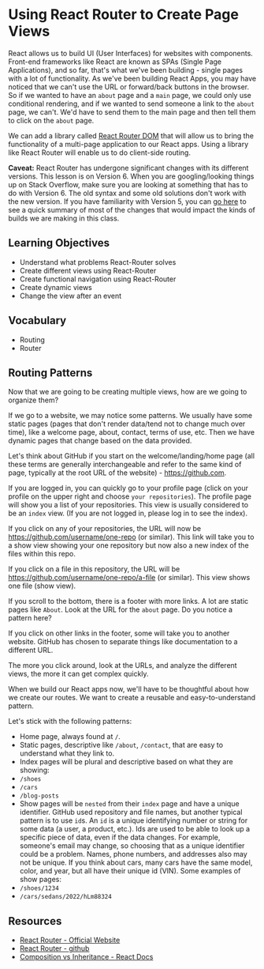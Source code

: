 # Using React Router to Create Page Views

React allows us to build UI (User Interfaces) for websites with components. Front-end frameworks like React are known as SPAs (Single Page Applications), and so far, that's what we've been building - single pages with a lot of functionality. As we've been building React Apps, you may have noticed that we can't use the URL or forward/back buttons in the browser. So if we wanted to have an `about` page and a `main` page, we could only use conditional rendering, and if we wanted to send someone a link to the `about` page, we can't. We'd have to send them to the main page and then tell them to click on the `about` page.

We can add a library called [React Router DOM](https://reactrouter.com/en/main/start/tutorial) that will allow us to bring the functionality of a multi-page application to our React apps. Using a library like React Router will enable us to do client-side routing.

**Caveat:** React Router has undergone significant changes with its different versions. This lesson is on Version 6. When you are googling/looking things up on Stack Overflow, make sure you are looking at something that has to do with Version 6. The old syntax and some old solutions don't work with the new version. If you have familiarity with Version 5, you can [go here](https://github.com/joinpursuit/react-router-v5-to-v6) to see a quick summary of most of the changes that would impact the kinds of builds we are making in this class.

## Learning Objectives

- Understand what problems React-Router solves
- Create different views using React-Router
- Create functional navigation using React-Router
- Create dynamic views
- Change the view after an event

## Vocabulary

- Routing
- Router

## Routing Patterns

Now that we are going to be creating multiple views, how are we going to organize them?

If we go to a website, we may notice some patterns. We usually have some static pages (pages that don't render data/tend not to change much over time), like a welcome page, about, contact, terms of use, etc. Then we have dynamic pages that change based on the data provided.

Let's think about GitHub if you start on the welcome/landing/home page (all these terms are generally interchangeable and refer to the same kind of page, typically at the root URL of the website) - https://github.com.

If you are logged in, you can quickly go to your profile page (click on your profile on the upper right and choose `your repositories`). The profile page will show you a list of your repositories. This view is usually considered to be an `index` view. (If you are not logged in, please log in to see the index).

If you click on any of your repositories, the URL will now be https://github.com/username/one-repo (or similar). This link will take you to a show view showing your one repository but now also a new index of the files within this repo.

If you click on a file in this repository, the URL will be https://github.com/username/one-repo/a-file (or similar). This view shows one file (show view).

If you scroll to the bottom, there is a footer with more links. A lot are static pages like `About`. Look at the URL for the `about` page. Do you notice a pattern here?

If you click on other links in the footer, some will take you to another website. GitHub has chosen to separate things like documentation to a different URL.

The more you click around, look at the URLs, and analyze the different views, the more it can get complex quickly.

When we build our React apps now, we'll have to be thoughtful about how we create our routes. We want to create a reusable and easy-to-understand pattern.

Let's stick with the following patterns:

- Home page, always found at `/`.
- Static pages, descriptive like `/about`, `/contact`, that are easy to understand what they link to.
- Index pages will be plural and descriptive based on what they are showing:
- `/shoes`
- `/cars`
- `/blog-posts`
- Show pages will be `nested` from their `index` page and have a unique identifier. GitHub used repository and file names, but another typical pattern is to use `id`s. An `id` is a unique identifying number or string for some data (a user, a product, etc.). Ids are used to be able to look up a specific piece of data, even if the data changes. For example, someone's email may change, so choosing that as a unique identifier could be a problem. Names, phone numbers, and addresses also may not be unique. If you think about cars, many cars have the same model, color, and year, but all have their unique id (VIN). Some examples of show pages:
- `/shoes/1234`
- `/cars/sedans/2022/hLm88324`

## Resources

- [React Router - Official Website](https://reactrouter.com/docs/en/v6)
- [React Router - github](https://github.com/ReactTraining/react-router)
- [Composition vs Inheritance - React Docs](https://reactjs.org/docs/composition-vs-inheritance.html)
